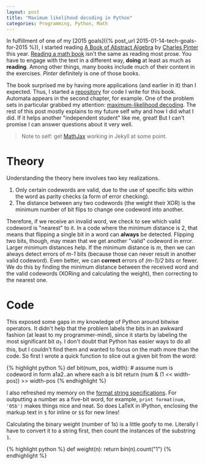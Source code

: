 ```yaml
---
layout: post
title: "Maximum likelihood decoding in Python"
categories: Programming, Python, Math
---
```


In fulfillment of one of my [2015 goals]({% post_url 2015-01-14-tech-goals-for-2015 %}), I started reading [A Book of Abstract Algebra](http://www.amazon.com/gp/product/0486474178/) by [Charles Pinter](http://charlespinter.com) this year. [Reading a math book](http://math.stackexchange.com/questions/279079/how-to-read-a-book-in-mathematics) isn't the same as reading most prose. You have to engage with the text in a different way, **doing** at least as much as **reading**. Among other things, many books include much of their content in the exercises. *Pinter* definitely is one of those books.

The book surprised me by having more applications (and earlier in it) than I expected. Thus, I started a [repository](https://github.com/krmaxwell/abstract-algebra) for code I write for this book. Automata appears in the second chapter, for example. One of the problem sets in particular grabbed my attention: [maximum-likelihood decoding](http://nbviewer.ipython.org/github/krmaxwell/abstract-algebra/blob/master/Chapter%203%20Exercise%20G.ipynb). The rest of this post mostly explains to my future self why and how I did what I did. If it helps another "independent student" like me, great! But I can't promise I can answer questions about it very well.

> Note to self: get [MathJax](http://www.mathjax.org) working in Jekyll at some point.

# Theory

Understanding the theory here involves two key realizations.

1. Only certain codewords are valid, due to the use of specific bits within the word as parity checks (a form of error checking).
1. The distance between any two codewords (the weight their XOR) is the minimum number of bit flips to change one codeword into another.

Therefore, if we receive an invalid word, we check to see which valid codeword is "nearest" to it. In a code where the minimum distance is 2, that means that flipping a single bit in a word can **always** be detected. Flipping two bits, though, may mean that we get another "valid" codeword in error. Larger minimum distances help. If the minimum distance is *m*, then we can always detect errors of *m-1* bits (because those can never result in another valid codeword). Even better, we can **correct** errors of *(m-1)/2* bits or fewer. We do this by finding the minimum distance between the received word and the valid codewords (XORing and calculating the weight), then correcting to the nearest one.

# Code

This exposed some gaps in my knowledge of Python around bitwise operators. It didn't help that the problem labels the bits in an awkward fashion (at least to my programmer-mind), since it starts by labeling the most significant bit *a<sub>1</sub>*. I don't doubt that Python has easier ways to do all this, but I couldn't find them and wanted to focus on the math more than the code. So first I wrote a quick function to slice out a given bit from the word:

{% highlight python %}
  def bit(num, pos, width):
    # assume num is codeword in form a1a2..an where each a is bit
    return (num & (1 << width-pos)) >> width-pos
{% endhighlight %}

I also refreshed my memory on the [format string specifications](https://docs.python.org/2/library/string.html#formatspec). For outputting a number as a five-bit word, for example, `print format(num, '05b')` makes things nice and neat. So does LaTeX in IPython, enclosing the markup text in `$` for inline or `$$` for new lines!

Calculating the binary weight (number of 1s) is a little goofy to me. Literally I have to convert it to a string first, then count the instances of the substring `1`.

{% highlight python %}
  def weight(n):
    return bin(n).count("1")
{% endhighlight %}

